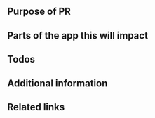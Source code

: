 ## Purpose of PR

## Parts of the app this will impact

## Todos

## Additional information

## Related links